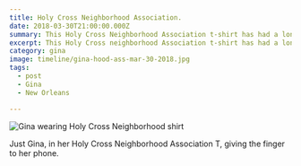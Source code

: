 ```yaml
---
title: Holy Cross Neighborhood Association.
date: 2018-03-30T21:00:00.000Z
summary: This Holy Cross Neighborhood Association t-shirt has had a long run.
excerpt: This Holy Cross neighborhood Association t-shirt has had a long run.
category: gina
image: timeline/gina-hood-ass-mar-30-2018.jpg
tags:
  - post 
  - Gina
  - New Orleans

---
```


![Gina wearing Holy Cross Neighborhood shirt](/static/img/gina/gina-hood-ass-mar-30-2018.jpg "Gina wearing Holy Cross Neighborhood shirt")

Just Gina, in her Holy Cross Neighborhood Association T, giving the finger to her phone.
